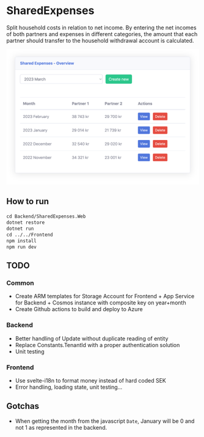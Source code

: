 # SharedExpenses
Split household costs in relation to net income. By entering the net incomes of both partners and expenses in different categories, the amount that each partner should transfer to the household withdrawal account is calculated.

![Alt text](/screenshot.png?raw=true "Screenshot")

## How to run

```
cd Backend/SharedExpenses.Web
dotnet restore
dotnet run
cd ../../Frontend
npm install
npm run dev
```

## TODO

### Common
- Create ARM templates for Storage Account for Frontend + App Service for Backend + Cosmos instance with composite key on year+month
- Create Github actions to build and deploy to Azure

### Backend
- Better handling of Update without duplicate reading of entity
- Replace Constants.TenantId with a proper authentication solution
- Unit testing

### Frontend
- Use svelte-i18n to format money instead of hard coded SEK
- Error handling, loading state, unit testing...

## Gotchas

- When getting the month from the javascript `Date`, January will be 0 and not 1 as represented in the backend.